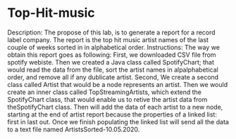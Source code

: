 # Top-Hit-music

Description: The propose of this lab, is to generate a report for a record label company. The report is the top hit music artist names of the last couple of weeks sorted in in alphabetical order.
Instructions: The way we obtain this report goes as following:
First, we downloaded CSV file from spotify webiste. Then we created a Java class called SpotifyChart; that would read the data from the file, sort the artist names in alpalphabetical order, and remove all if any dublicate artist.
Second, We create a second class called Artist that would be a node represents an artist. Then we would create an inner class called TopStreamingArtists, which extend the SpotifyChart class, that would enable us to retive the artist data from theSpotifyChart class. Then will add the data of each artist to a new node, starting at the end of artist report because the properties of a linked list: first in last out. Once we finish populating the linked list will send all the data to a text file named ArtistsSorted-10.05.2020.
